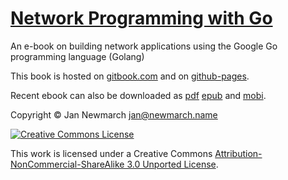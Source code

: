 # [Network Programming with Go](https://jan.newmarch.name/go/)

An e-book on building network applications using the Google Go programming language (Golang)

This book is hosted on [gitbook.com](https://www.gitbook.com/book/jannewmarch/network-programming-with-go-golang-/details) and on [github-pages](http://tumregels.github.io/Network-Programming-with-Go/). 

Recent ebook can also be downloaded as [pdf](https://github.com/tumregels/Network-Programming-with-Go/raw/gh-pages/network-programming-with-go.pdf) [epub](https://github.com/tumregels/Network-Programming-with-Go/raw/gh-pages/network-programming-with-go.epub) and [mobi](https://github.com/tumregels/Network-Programming-with-Go/raw/gh-pages/network-programming-with-go.mobi).

Copyright © Jan Newmarch jan@newmarch.name


<a rel="license" href="http://creativecommons.org/licenses/by-nc-nd/3.0/"><img alt="Creative Commons License" style="border-width:0" src="http://i.creativecommons.org/l/by-nc-sa/3.0/88x31.png" /></a>


This work is licensed under a Creative Commons [Attribution-NonCommercial-ShareAlike 3.0 Unported License](http://creativecommons.org/licenses/by-nc-sa/3.0/).


